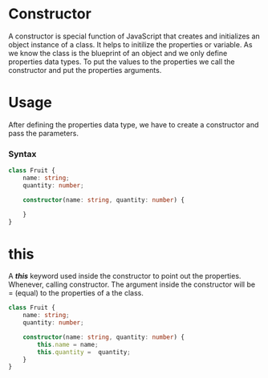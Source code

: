 # Constructor 
A constructor is special function of JavaScript that creates and initializes an object instance of a class. It helps to initilize the properties or variable. As we know the class is the blueprint of an object and we only define properties data types. To put the values to the properties we call the constructor and put the properties  arguments.

# Usage
After defining the properties data type, we have to create a constructor and pass the parameters. 

<h3>Syntax</h3>

```typescript
class Fruit {
    name: string;
    quantity: number;

    constructor(name: string, quantity: number) {

    }
}
```

# this
A ***this*** keyword used inside the constructor to point out the properties. Whenever, calling constructor. The argument inside the constructor will be = (equal) to the properties of a the class.

```typescript
class Fruit {
    name: string;
    quantity: number;

    constructor(name: string, quantity: number) {
        this.name = name;
        this.quantity =  quantity;
    }
}
